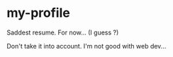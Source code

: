 # my-profile

Saddest resume. For now... (I guess ?)

Don't take it into account. I'm not good with web dev...
